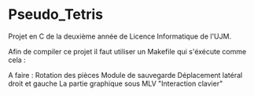 # Pseudo_Tetris
Projet en C de la deuxième année de Licence Informatique de l'UJM.

Afin de compiler ce projet il faut utiliser un Makefile qui s'éxécute comme cela :
        
A faire :
    Rotation des pièces
    Module de sauvegarde
    Déplacement latéral droit et gauche
    La partie graphique sous MLV
    "Interaction clavier"
    
